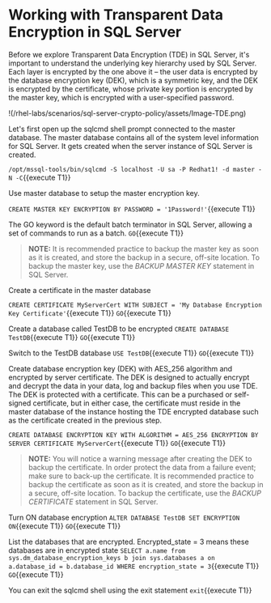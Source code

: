 # Working with Transparent Data Encryption in SQL Server

Before we explore Transparent Data Encryption (TDE) in SQL Server, it's important to understand the
underlying key hierarchy used by SQL Server. Each layer is encrypted by the one above it – the user data is encrypted by the database encryption key (DEK), which is a symmetric key, and the DEK is encrypted by the certificate, whose private key portion is encrypted by the master key, which is encrypted with a user-specified password.

!(/rhel-labs/scenarios/sql-server-crypto-policy/assets/Image-TDE.png)


Let's first open up the sqlcmd shell prompt connected to the master database. The master database contains all of the system level information for SQL Server. It gets created when the server instance of SQL Server is created. 

`/opt/mssql-tools/bin/sqlcmd -S localhost -U sa -P Redhat1! -d master -N -C`{{execute T1}}

Use master database to setup the master encryption key.

`CREATE MASTER KEY ENCRYPTION BY PASSWORD = '1Password!'`{{execute T1}}

The GO keyword is the default batch terminator in SQL Server, allowing a set of commands to run as a batch.
`GO`{{execute T1}}

> **NOTE:** It is recommended practice to backup the master key as soon as it is created, and store the backup in a secure, off-site location. To backup the master key, use the *BACKUP MASTER KEY* statement in SQL Server.

Create a certificate in the master database 

`CREATE CERTIFICATE MyServerCert WITH SUBJECT = 'My Database Encryption Key Certificate'`{{execute T1}}
`GO`{{execute T1}}

Create a database called TestDB to be encrypted 
`CREATE DATABASE TestDB`{{execute T1}}
`GO`{{execute T1}}

Switch to the TestDB database 
`USE TestDB`{{execute T1}}
`GO`{{execute T1}}

Create database encryption key (DEK) with AES_256 algorithm and encrypted by server certificate. The DEK is designed to actually encrypt and decrypt the data in your data, log and backup files when you use TDE. The DEK is protected with a certificate. This can be a purchased or self-signed certificate, but in either case, the certificate must reside in the master database of the instance hosting the TDE encrypted database such as the certificate created in the previous step.

`CREATE DATABASE ENCRYPTION KEY WITH ALGORITHM = AES_256 ENCRYPTION BY SERVER CERTIFICATE MyServerCert`{{execute T1}}
`GO`{{execute T1}}

> **NOTE:** You will notice a warning message after creating the DEK to backup the certificate. In order protect the data from a failure event; make sure to back-up the certificate. It is recommended practice to backup the certificate as soon as it is created, and store the backup in a secure, off-site location. To backup the certificate, use the *BACKUP CERTIFICATE* statement in SQL Server.

Turn ON database encryption
`ALTER DATABASE TestDB SET ENCRYPTION ON`{{execute T1}}
`GO`{{execute T1}}

List the databases that are encrypted. Encrypted_state = 3 means these databases are in encrypted state
`SELECT a.name from sys.dm_database_encryption_keys b join sys.databases a on a.database_id = b.database_id WHERE encryption_state = 3`{{execute T1}}
`GO`{{execute T1}}

You can exit the sqlcmd shell using the exit statement
`exit`{{execute T1}}
